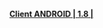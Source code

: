 **[Client ANDROID | 1.8 |  ](https://bh3rd-app.oss-cn-shanghai.aliyuncs.com/public/Android/20171012-android_versions_v1_8_Scarlet_Mitama_guofu.apk)**
